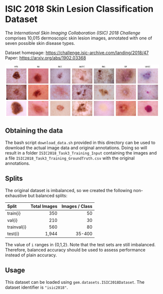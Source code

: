 # ISIC 2018 Skin Lesion Classification Dataset

The _International Skin Imaging Collaboration (ISIC) 2018 Challenge_ comprises 10,015 dermoscopic skin lesion images, annotated with one of seven possible skin disease types.

Dataset homepage: <https://challenge.isic-archive.com/landing/2018/47>  
Paper: <https://arxiv.org/abs/1902.03368>

![Example images from ISIC 2018](example_images.png)


## Obtaining the data

The bash script `download_data.sh` provided in this directory can be used to download the actual image data and original annotations.
Doing so will result in a folder `ISIC2018_Task3_Training_Input` containing the images and a file `ISIC2018_Task3_Training_GroundTruth.csv` with the original annotations.


## Splits

The original dataset is imbalanced, so we created the following non-exhaustive but balanced splits:

|   Split      | Total Images | Images / Class |
|:-------------|-------------:|---------------:|
| train{i}     |          350 |             50 |
| val{i}       |          210 |             30 |
| trainval{i}  |          560 |             80 |
| test{i}      |        1,944 |         35-400 |

The value of `i` ranges in {0,1,2}.
Note that the test sets are still imbalanced.
Therefore, balanced accuracy should be used to assess performance instead of plain accuracy.


## Usage

This dataset can be loaded using `gem.datasets.ISIC2018Dataset`.
The dataset identifier is `"isic2018"`.
